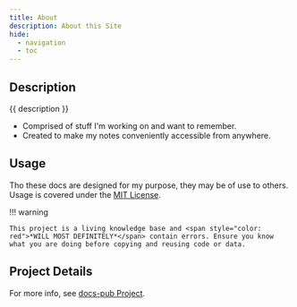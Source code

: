 ```yaml
---
title: About
description: About this Site
hide: 
  - navigation
  - toc
---
```


## Description

{{ description }}

- Comprised of stuff I'm working on and want to remember.
- Created to make my notes conveniently accessible from anywhere.

## Usage

Tho these docs are designed for my purpose, they may be of use to others.  Usage is covered under the [MIT License](https://opensource.org/license/MIT).

!!! warning

    This project is a living knowledge base and <span style="color: red">*WILL MOST DEFINITELY*</span> contain errors. Ensure you know what you are doing before copying and reusing code or data.  

## Project Details

For more info, see [docs-pub Project](dev/projects.md#docs-pub-project).
